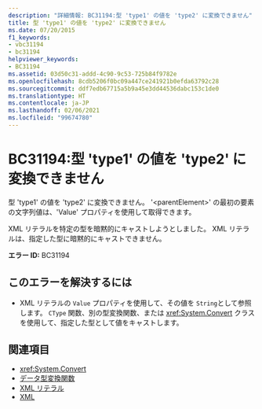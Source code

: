 ```yaml
---
description: "詳細情報: BC31194:型 'type1' の値を 'type2' に変換できません"
title: 型 'type1' の値を 'type2' に変換できません
ms.date: 07/20/2015
f1_keywords:
- vbc31194
- bc31194
helpviewer_keywords:
- BC31194
ms.assetid: 03d50c31-addd-4c90-9c53-725b84f9782e
ms.openlocfilehash: 8cdb5206f0bc09a447ce241921b0efda63792c28
ms.sourcegitcommit: ddf7edb67715a5b9a45e3dd44536dabc153c1de0
ms.translationtype: HT
ms.contentlocale: ja-JP
ms.lasthandoff: 02/06/2021
ms.locfileid: "99674780"
---
```

# <a name="bc31194-value-of-type-type1-cannot-be-converted-to-type2"></a>BC31194:型 'type1' の値を 'type2' に変換できません

型 'type1' の値を 'type2' に変換できません。 '\<parentElement>' の最初の要素の文字列値は、'Value' プロパティを使用して取得できます。

 XML リテラルを特定の型を暗黙的にキャストしようとしました。 XML リテラルは、指定した型に暗黙的にキャストできません。

 **エラー ID:** BC31194

## <a name="to-correct-this-error"></a>このエラーを解決するには

- XML リテラルの `Value` プロパティを使用して、その値を `String`として参照します。 `CType` 関数、別の型変換関数、または <xref:System.Convert> クラスを使用して、指定した型として値をキャストします。

## <a name="see-also"></a>関連項目

- <xref:System.Convert>
- [データ型変換関数](../functions/type-conversion-functions.md)
- [XML リテラル](../xml-literals/index.md)
- [XML](../../programming-guide/language-features/xml/index.md)
